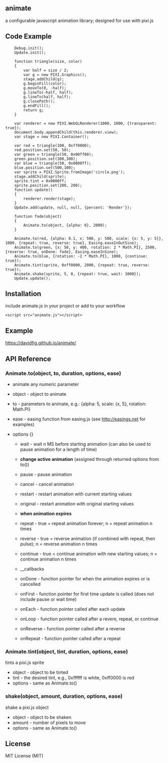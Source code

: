 ## animate
a configurable javascript animation library; designed for use with pixi.js

## Code Example

        Debug.init();
        Update.init();

        function triangle(size, color)
        {
            var half = size / 2;
            var g = new PIXI.Graphics();
            stage.addChild(g);
            g.beginFill(color);
            g.moveTo(0, -half);
            g.lineTo(-half, half);
            g.lineTo(half, half);
            g.closePath();
            g.endFill();
            return g;
        }

        var renderer = new PIXI.WebGLRenderer(1000, 1000, {transparent: true});
        document.body.appendChild(this.renderer.view);
        var stage = new PIXI.Container();

        var red = triangle(100, 0xff0000);
        red.position.set(50, 50);
        var green = triangle(50, 0x00ff00);
        green.position.set(300,300);
        var blue = triangle(50, 0x0000ff);
        blue.position.set(500,100);
        var sprite = PIXI.Sprite.fromImage('circle.png');
        stage.addChild(sprite);
        sprite.tint = 0x0000ff;
        sprite.position.set(200, 200);
        function update()
        {
            renderer.render(stage);
        }
        Update.add(update, null, null, {percent: 'Render'});

        function fade(object)
        {
            Animate.to(object, {alpha: 0}, 2000);
        }

        Animate.to(red, {alpha: 0.1, x: 500, y: 500, scale: {x: 5, y: 5}}, 1000, {repeat: true, reverse: true}, Easing.easeInOutSine);
        Animate.to(green, {x: 50, y: 400, rotation: 2 * Math.PI}, 2500, {reverse: true, onDone: fade}, Easing.easeInSine);
        Animate.to(blue, {rotation: -2 * Math.PI}, 1000, {continue: true});
        Animate.tint(sprite, 0xff0000, 2000, {repeat: true, reverse: true});
        Animate.shake(sprite, 5, 0, {repeat: true, wait: 1000});
        Update.update();

## Installation
include animate.js in your project or add to your workflow

    <script src="animate.js"></script>

## Example
https://davidfig.github.io/animate/

## API Reference

### Animate.to(object, to, duration, options, ease)
* animate any numeric parameter
* object - object to animate
* to - parameters to animate, e.g.: {alpha: 5, scale: {x, 5}, rotation: Math.PI}
* ease - easing function from easing.js (see http://easings.net for examples)
* options {}

  - wait - wait n MS before starting animation (can also be used to pause animation for a length of time)

  - __change active animation__ (assigned through returned options from to())
  - pause - pause animation
  - cancel - cancel animation
  - restart - restart animation with current starting values
  - original - restart animation with original starting values

  - __when animation expires__
  - repeat - true = repeat animation forever; n = repeat animation n times
  - reverse - true = reverse animation (if combined with repeat, then pulse); n = reverse animation n times
  - continue - true = continue animation with new starting values; n = continue animation n times

  - __callbacks
  - onDone - function pointer for when the animation expires or is cancelled
  - onFirst - function pointer for first time update is called (does not include pause or wait time)
  - onEach - function pointer called after each update
  - onLoop - function pointer called after a revere, repeat, or continue
  - onReverse - function pointer called after a reverse
  - onRepeat - function pointer called after a repeat

### Animate.tint(object, tint, duration, options, ease)
tints a pixi.js sprite
* object - object to be tinted
* tint - the desired tint, e.g., 0xffffff is white, 0xff0000 is red
* options - same as Animate.to()

### shake(object, amount, duration, options, ease)
shake a pixi.js object
* object - object to be shaken
* amount - number of pixels to move
* options - same as Animate.to()

## License
MIT License (MIT)